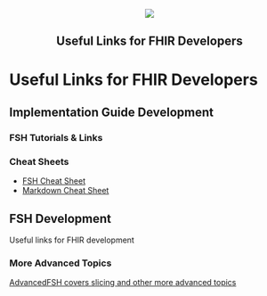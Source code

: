 <a id="readme-top"></a>
<div align="center">
  <a href="https://healthinfoservices.site/fhir-links"><img src="../images/logo extended.png"></a>
  <h2> Useful Links for FHIR Developers</h2>
</div>

# Useful Links for FHIR Developers

## Implementation Guide Development

### FSH Tutorials & Links

### Cheat Sheets
* [FSH Cheat Sheet](https://build.fhir.org/ig/HL7/fhir-shorthand/FSHQuickReference.pdf)
* [Markdown Cheat Sheet](https://www.markdownguide.org/cheat-sheet/)

## FSH Development
Useful links for FHIR development

### More Advanced Topics
[AdvancedFSH covers slicing and other more advanced topics](https://www.devdays.com/wp-content/uploads/2023/08/230609_ChrisMoesel_AdvancedFSH.pdf)
